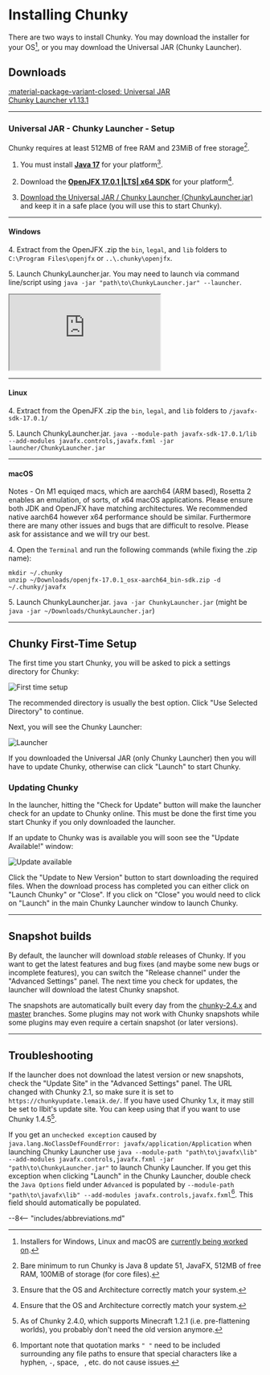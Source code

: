 # Installing Chunky

There are two ways to install Chunky. You may download the installer for your OS[^1],
or you may download the Universal JAR (Chunky Launcher).


## Downloads

<!-- soon
<a href="https://chunky.llbit.se/download.html" class="md-button">:material-microsoft-windows: Windows<br><btnsub>Installer (beta)</btnsub></a>
<a href="https://chunky.llbit.se/download.html" class="md-button">:material-linux: Linux<br><btnsub>Debian package (beta)</btnsub></a>
<a href="https://chunky.llbit.se/download.html" class="md-button">:material-apple: macOS<br><btnsub>DMG image (beta)</btnsub></a>
-->
<a href="https://chunkyupdate.lemaik.de/ChunkyLauncher.jar" class="md-button">:material-package-variant-closed: Universal JAR <br><btnsub>Chunky Launcher v1.13.1</btnsub></a>

---

### Universal JAR - Chunky Launcher - Setup

Chunky requires at least 512MB of free RAM and 23MiB of free storage[^5].

 1. You must install [**Java 17**](https://adoptium.net/) for your platform[^4].

 2. Download the [**OpenJFX 17.0.1 |LTS| x64 SDK**](https://gluonhq.com/products/javafx/) for your platform[^4].

 3. [Download the Universal JAR / Chunky Launcher (ChunkyLauncher.jar)](http://chunkyupdate.lemaik.de/ChunkyLauncher.jar) and keep it
    in a safe place (you will use this to start Chunky).

---

#### Windows

 <span>4.</span> Extract from the OpenJFX .zip the `bin`, `legal`, and `lib` folders to `C:\Program Files\openjfx` or `..\.chunky\openjfx`.
 
 <span>5.</span> Launch ChunkyLauncher.jar. You may need to launch via command line/script using `java -jar "path\to\ChunkyLauncher.jar" --launcher`.

<div class="video-wrap">
  <div class="video-container">
	<iframe src="https://www.youtube.com/embed/GTUhZVjatPY"></iframe>
  </div>
</div>

---

#### Linux

 <span>4.</span> Extract from the OpenJFX .zip the `bin`, `legal`, and `lib` folders to `/javafx-sdk-17.0.1/`

 <span>5.</span> Launch ChunkyLauncher.jar. `java --module-path javafx-sdk-17.0.1/lib --add-modules javafx.controls,javafx.fxml -jar launcher/ChunkyLauncher.jar`

---

#### macOS

Notes - On M1 equiqed macs, which are aarch64 (ARM based), Rosetta 2 enables an emulation, of sorts, of x64 macOS applications. Please ensure both JDK and OpenJFX have matching architectures. We recommended native aarch64 however x64 performance should be similar. Furthermore there are many other issues and bugs that are difficult to resolve. Please ask for assistance and we will try our best.


<span>4.</span> Open the `Terminal` and run the following commands (while fixing the .zip name):
	
	mkdir ~/.chunky
	unzip ~/Downloads/openjfx-17.0.1_osx-aarch64_bin-sdk.zip -d ~/.chunky/javafx

 <span>5.</span> Launch ChunkyLauncher.jar. `java -jar ChunkyLauncher.jar` (might be 
`java -jar ~/Downloads/ChunkyLauncher.jar`)


---

## Chunky First-Time Setup

The first time you start Chunky, you will be asked to pick a settings directory for Chunky:

![First time setup](../img/getting_started/chunky_first-time_setup.png)

The recommended directory is usually the best option. Click "Use Selected Directory" to continue.

Next, you will see the Chunky Launcher:

![Launcher](../img/getting_started/chunky_launcher.png)

If you downloaded the Universal JAR (only Chunky Launcher) then you will have to update Chunky, otherwise can click "Launch" to start Chunky.

### Updating Chunky

In the launcher, hitting the "Check for Update" button will make the launcher check for an update to Chunky online.
This must be done the first time you start Chunky if you only downloaded the launcher.

If an update to Chunky was is available you will soon see the "Update Available!" window:

![Update available](../img/getting_started/chunky_update_available_2.4.0.png)

Click the "Update to New Version" button to start downloading the required files.
When the download process has completed you can either click on "Launch Chunky" or "Close". If you click on "Close" you would need to click on "Launch" in the main Chunky Launcher window to launch Chunky.

---

## Snapshot builds

By default, the launcher will download _stable_ releases of Chunky. If you want to get the latest features and bug fixes (and maybe some new bugs or incomplete features), you can switch the "Release channel" under the "Advanced Settings" panel. The next time you check for updates, the launcher will download the latest Chunky snapshot.

The snapshots are automatically built every day from the [chunky-2.4.x](https://github.com/chunky-dev/chunky/tree/chunky-2.4.x) and [master](https://github.com/chunky-dev/chunky/commits/master) branches. Some plugins may not work with Chunky snapshots while some plugins may even require a certain snapshot (or later versions).

---

## Troubleshooting

If the launcher does not download the latest version or new snapshots, check the "Update Site" in the "Advanced Settings" panel. The URL changed with Chunky 2.1, so make sure it is set to `https://chunkyupdate.lemaik.de/`. If you have used Chunky 1.x, it may still be set to llbit's update site. You can keep using that if you want to use Chunky 1.4.5[^2].

If you get an `unchecked exception` caused by `java.lang.NoClassDefFoundError: javafx/application/Application` when launching Chunky Launcher use `java --module-path "path\to\javafx\lib" --add-modules javafx.controls,javafx.fxml -jar "path\to\ChunkyLauncher.jar"` to launch Chunky Launcher. If you get this exception when clicking "Launch" in the Chunky Launcher, double check the `Java Options` field under `Advanced` is populated by `--module-path "path\to\javafx\lib" --add-modules javafx.controls,javafx.fxml`[^3]. This field should automatically be populated.


[^1]: Installers for Windows, Linux and macOS are [currently being worked on](https://github.com/leMaik/chunky-launcher-standalone).

[^2]: As of Chunky 2.4.0, which supports Minecraft 1.2.1 (i.e. pre-flattening worlds), you probably don't need the old version anymore.

[^3]: Important note that quotation marks `" "` need to be included surrounding any file paths to ensure that special characters like a hyphen, `-`, space, ` `, etc. do not cause issues.

[^4]: Ensure that the OS and Architecture correctly match your system.

[^5]: Bare minimum to run Chunky is Java 8 update 51, JavaFX, 512MB of free RAM, 100MiB of storage (for core files).


--8<-- "includes/abbreviations.md"
